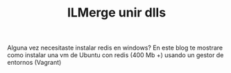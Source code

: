 ﻿---
tags:
  - dll
  - ILMerge
layout: post
title: 'ILMerge unir dlls'
category: tools
comments: true
---

Alguna vez necesitaste instalar redis en windows? En este blog te mostrare como instalar una vm de Ubuntu con redis (400 Mb +) usando un gestor de entornos (Vagrant) 